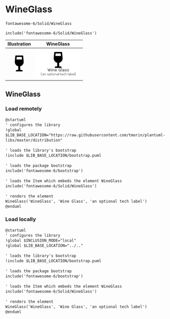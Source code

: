 # WineGlass


```text
fontawesome-6/Solid/WineGlass
```

```text
include('fontawesome-6/Solid/WineGlass')
```



| Illustration | WineGlass |
| :---: | :---: |
| ![illustration for Illustration](../../fontawesome-6/Solid/WineGlass.png) | ![illustration for WineGlass](../../fontawesome-6/Solid/WineGlass.Local.png) |




## WineGlass

### Load remotely
```plantuml
@startuml
' configures the library
!global $LIB_BASE_LOCATION="https://raw.githubusercontent.com/tmorin/plantuml-libs/master/distribution"

' loads the library's bootstrap
!include $LIB_BASE_LOCATION/bootstrap.puml

' loads the package bootstrap
include('fontawesome-6/bootstrap')

' loads the Item which embeds the element WineGlass
include('fontawesome-6/Solid/WineGlass')

' renders the element
WineGlass('WineGlass', 'Wine Glass', 'an optional tech label')
@enduml
```

### Load locally
```plantuml
@startuml
' configures the library
!global $INCLUSION_MODE="local"
!global $LIB_BASE_LOCATION="../.."

' loads the library's bootstrap
!include $LIB_BASE_LOCATION/bootstrap.puml

' loads the package bootstrap
include('fontawesome-6/bootstrap')

' loads the Item which embeds the element WineGlass
include('fontawesome-6/Solid/WineGlass')

' renders the element
WineGlass('WineGlass', 'Wine Glass', 'an optional tech label')
@enduml
```

